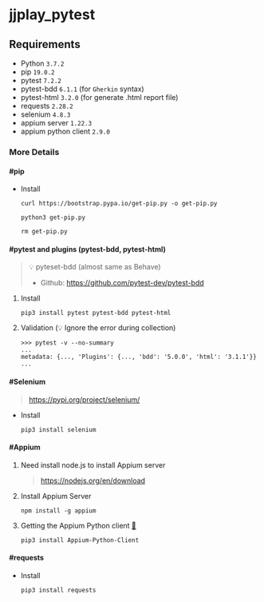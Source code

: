 # jjplay_pytest
 
## Requirements
- Python `3.7.2`
- pip `19.0.2`
- pytest `7.2.2`
- pytest-bdd `6.1.1` (for `Gherkin` syntax) 
- pytest-html `3.2.0` (for generate .html report file)
- requests `2.28.2`
- selenium `4.8.3`
- appium server `1.22.3`
- appium python client  `2.9.0`

### More Details
#### #pip

- Install
    ```
    curl https://bootstrap.pypa.io/get-pip.py -o get-pip.py
    ```
    ```
    python3 get-pip.py
    ```
    ```
    rm get-pip.py
    ```

#### #pytest and plugins (pytest-bdd, pytest-html)
> 💡 pyteset-bdd (almost same as Behave)
> - Github: https://github.com/pytest-dev/pytest-bdd

1. Install
    ```shell=bash
    pip3 install pytest pytest-bdd pytest-html
    ```
2. Validation (💡 Ignore the error during collection)
    ```
    >>> pytest -v --no-summary
    ...
    metadata: {..., 'Plugins': {..., 'bdd': '5.0.0', 'html': '3.1.1'}}
    ...
    ```

#### #Selenium
> https://pypi.org/project/selenium/

- Install
    ```
    pip3 install selenium
    ```

#### #Appium
1. Need install node.js to install Appium server
    > https://nodejs.org/en/download
2. Install Appium Server
    ```
    npm install -g appium
    ```
3. Getting the Appium Python client [🔗](https://pypi.org/project/Appium-Python-Client/)
    ```
    pip3 install Appium-Python-Client
    ```

    

#### #requests
- Install
    ```
    pip3 install requests
    ```
